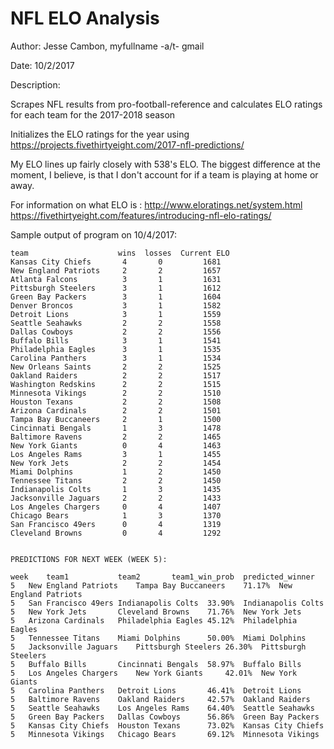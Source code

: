 # NFL ELO Analysis

Author: Jesse Cambon, myfullname -a/t- gmail


Date: 10/2/2017

Description:

Scrapes NFL results from pro-football-reference and calculates ELO ratings for each team
for the 2017-2018 season

Initializes the ELO ratings for the year using https://projects.fivethirtyeight.com/2017-nfl-predictions/

My ELO lines up fairly closely with 538's ELO. The biggest difference at 
the moment, I believe, is that I don't account for if a team is playing at home
or away.

For information on what ELO is : http://www.eloratings.net/system.html
https://fivethirtyeight.com/features/introducing-nfl-elo-ratings/


Sample output of program on 10/4/2017:

```                      
team                    wins  losses  Current ELO                                           
Kansas City Chiefs       4       0         1681
New England Patriots     2       2         1657
Atlanta Falcons          3       1         1631
Pittsburgh Steelers      3       1         1612
Green Bay Packers        3       1         1604
Denver Broncos           3       1         1582
Detroit Lions            3       1         1559
Seattle Seahawks         2       2         1558
Dallas Cowboys           2       2         1556
Buffalo Bills            3       1         1541
Philadelphia Eagles      3       1         1535
Carolina Panthers        3       1         1534
New Orleans Saints       2       2         1525
Oakland Raiders          2       2         1517
Washington Redskins      2       2         1515
Minnesota Vikings        2       2         1510
Houston Texans           2       2         1508
Arizona Cardinals        2       2         1501
Tampa Bay Buccaneers     2       1         1500
Cincinnati Bengals       1       3         1478
Baltimore Ravens         2       2         1465
New York Giants          0       4         1463
Los Angeles Rams         3       1         1455
New York Jets            2       2         1454
Miami Dolphins           1       2         1450
Tennessee Titans         2       2         1450
Indianapolis Colts       1       3         1435
Jacksonville Jaguars     2       2         1433
Los Angeles Chargers     0       4         1407
Chicago Bears            1       3         1370
San Francisco 49ers      0       4         1319
Cleveland Browns         0       4         1292


PREDICTIONS FOR NEXT WEEK (WEEK 5):

week	team1			team2		team1_win_prob	predicted_winner
5	New England Patriots	Tampa Bay Buccaneers	71.17%	New England Patriots
5	San Francisco 49ers	Indianapolis Colts	33.90%	Indianapolis Colts
5	New York Jets		Cleveland Browns	71.76%	New York Jets
5	Arizona Cardinals	Philadelphia Eagles	45.12%	Philadelphia Eagles
5	Tennessee Titans	Miami Dolphins		50.00%	Miami Dolphins
5	Jacksonville Jaguars	Pittsburgh Steelers	26.30%	Pittsburgh Steelers
5	Buffalo Bills		Cincinnati Bengals	58.97%	Buffalo Bills
5	Los Angeles Chargers	New York Giants		42.01%	New York Giants
5	Carolina Panthers	Detroit Lions		46.41%	Detroit Lions
5	Baltimore Ravens	Oakland Raiders		42.57%	Oakland Raiders
5	Seattle Seahawks	Los Angeles Rams	64.40%	Seattle Seahawks
5	Green Bay Packers	Dallas Cowboys		56.86%	Green Bay Packers
5	Kansas City Chiefs	Houston Texans		73.02%	Kansas City Chiefs
5	Minnesota Vikings	Chicago Bears		69.12%	Minnesota Vikings



```